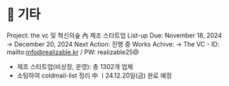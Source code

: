 # 🚩 기타

Project: the vc 및 혁신의숲 內 제조 스타트업 List-up
Due: November 18, 2024 → December 20, 2024
Next Action: 진행 중
Works Achive: → The VC - ID: mailto:info@realizable.kr / PW: realizable25@
- 제조 스타트업(비상장, 운영): 총 1302개 업체
- 소팅하여 coldmail-list 정리 中 ㅣ24.12.20일(금) 완료 예정